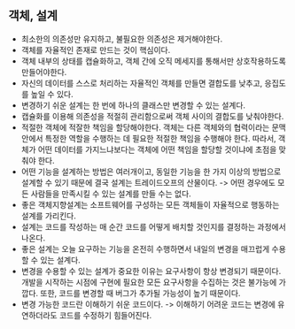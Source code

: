 ## 객체, 설계

* 최소한의 의존성만 유지하고, 불필요한 의존성은 제거해야한다.
* 객체를 자율적인 존재로 만드는 것이 핵심이다.
* 객체 내부의 상태를 캡슐화하고, 객체 간에 오직 메세지를 통해서만 상호작용하도록 만들어야한다.
* 자신의 데이터를 스스로 처리하는 자율적인 객체를 만들면 결합도를 낮추고, 응집도를 높일 수 있다.
* 변경하기 쉬운 설계는 한 번에 하나의 클래스만 변경할 수 있는 설계다.
* 캡슐화를 이용해 의존성을 적절히 관리함으로써 객체 사이의 결합도를 낮춰야한다.
* 적절한 객체에 적잘한 책임을 할당해야한다. 객체는 다른 객체와의 협력이라는 문맥 안에서 특정한 역할을 수행하는 데 필요한 적절한 책임을 수행해야 한다. 따라서, 객체가 어떤 데이터를 가지느냐보다는 객체에 어떤 책임을 할당할 것이냐에 초점을 맞춰야 한다.
* 어떤 기능을 설계하는 방법은 여러개이고, 동일한 기능을 한 가지 이상의 방법으로 설계할 수 있기 때문에 결국 설계는 트레이드오프의 산물이다. -> 어떤 경우에도 모든 사람들을 만족시킬 수 있는 설계를 만들 수는 없다.
* 좋은 객체지향설계는 소프트웨어를 구성하는 모든 객체들이 자율적으로 행동하는 설계를 가리킨다.
* 설계는 코드를 작성하는 매 순간 코드를 어떻게 배치할 것인지를 결정하는 과정에서 나온다.
* 좋은 설계는 오늘 요구하는 기능을 온전히 수행하면서 내일의 변경을 매끄럽게 수용할 수 있는 설계다.
* 변경을 수용할 수 있는 설계가 중요한 이유는 요구사항이 항상 변경되기 때문이다. 개발을 시작하는 시점에 구현에 필요한 모든 요구사항을 수집하는 것은 불가능에 가깝다. 또한, 코드를 변경할 때 버그가 추가될 가능성이 높기 때문이다.
* 변경 가능한 코드란 이해하기 쉬운 코드이다. -> 이해하기 어려운 코드는 변경에 유연하더라도 코드를 수정하기 힘들어진다.
